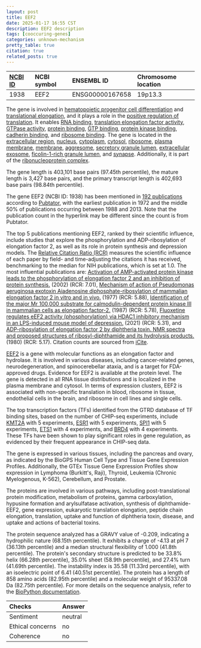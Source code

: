 ```yaml
---
layout: post
title: EEF2
date: 2025-01-17 16:55 CST
description: EEF2 description
tags: [cooccuring-genes]
categories: unknown-mechanism
pretty_table: true
citation: true
related_posts: true
---
```




| [NCBI ID](https://www.ncbi.nlm.nih.gov/gene/1938) | NCBI symbol | ENSEMBL ID | Chromosome location |
| :-------- | :------- | :-------- | :------- |
| 1938  | EEF2 | ENSG00000167658 | 19p13.3 |



The gene is involved in [hematopoietic progenitor cell differentiation](https://amigo.geneontology.org/amigo/term/GO:0002244) and [translational elongation](https://amigo.geneontology.org/amigo/term/GO:0006414), and it plays a role in the [positive regulation of translation](https://amigo.geneontology.org/amigo/term/GO:0045727). It enables [RNA binding](https://amigo.geneontology.org/amigo/term/GO:0003723), [translation elongation factor activity](https://amigo.geneontology.org/amigo/term/GO:0003746), [GTPase activity](https://amigo.geneontology.org/amigo/term/GO:0003924), [protein binding](https://amigo.geneontology.org/amigo/term/GO:0005515), [GTP binding](https://amigo.geneontology.org/amigo/term/GO:0005525), [protein kinase binding](https://amigo.geneontology.org/amigo/term/GO:0019901), [cadherin binding](https://amigo.geneontology.org/amigo/term/GO:0045296), and [ribosome binding](https://amigo.geneontology.org/amigo/term/GO:0043022). The gene is located in the [extracellular region](https://amigo.geneontology.org/amigo/term/GO:0005576), [nucleus](https://amigo.geneontology.org/amigo/term/GO:0005634), [cytoplasm](https://amigo.geneontology.org/amigo/term/GO:0005737), [cytosol](https://amigo.geneontology.org/amigo/term/GO:0005829), [ribosome](https://amigo.geneontology.org/amigo/term/GO:0005840), [plasma membrane](https://amigo.geneontology.org/amigo/term/GO:0005886), [membrane](https://amigo.geneontology.org/amigo/term/GO:0016020), [aggresome](https://amigo.geneontology.org/amigo/term/GO:0016235), [secretory granule lumen](https://amigo.geneontology.org/amigo/term/GO:0034774), [extracellular exosome](https://amigo.geneontology.org/amigo/term/GO:0070062), [ficolin-1-rich granule lumen](https://amigo.geneontology.org/amigo/term/GO:1904813), and [synapse](https://amigo.geneontology.org/amigo/term/GO:0045202). Additionally, it is part of the [ribonucleoprotein complex](https://amigo.geneontology.org/amigo/term/GO:1990904).


The gene length is 403,101 base pairs (97.45th percentile), the mature length is 3,427 base pairs, and the primary transcript length is 402,693 base pairs (98.84th percentile).


The gene EEF2 (NCBI ID: 1938) has been mentioned in [192 publications](https://pubmed.ncbi.nlm.nih.gov/?term=%22EEF2%22) according to [Pubtator](https://academic.oup.com/nar/article/47/W1/W587/5494727), with the earliest publication in 1972 and the middle 50% of publications occurring between 1988 and 2013. Note that the publication count in the hyperlink may be different since the count is from Pubtator.


The top 5 publications mentioning EEF2, ranked by their scientific influence, include studies that explore the phosphorylation and ADP-ribosylation of elongation factor 2, as well as its role in protein synthesis and depression models. The [Relative Citation Ratio (RCR)](https://journals.plos.org/plosbiology/article?id=10.1371/journal.pbio.1002541) measures the scientific influence of each paper by field- and time-adjusting the citations it has received, benchmarking to the median for NIH publications, which is set at 1.0. The most influential publications are: [Activation of AMP-activated protein kinase leads to the phosphorylation of elongation factor 2 and an inhibition of protein synthesis.](https://pubmed.ncbi.nlm.nih.gov/12194824) (2002) (RCR: 7.01), [Mechanism of action of Pseudomonas aeruginosa exotoxin Aiadenosine diphosphate-ribosylation of mammalian elongation factor 2 in vitro and in vivo.](https://pubmed.ncbi.nlm.nih.gov/188760) (1977) (RCR: 5.88), [Identification of the major Mr 100,000 substrate for calmodulin-dependent protein kinase III in mammalian cells as elongation factor-2.](https://pubmed.ncbi.nlm.nih.gov/3693353) (1987) (RCR: 5.78), [Fluoxetine regulates eEF2 activity (phosphorylation) via HDAC1 inhibitory mechanism in an LPS-induced mouse model of depression.](https://pubmed.ncbi.nlm.nih.gov/33526073) (2021) (RCR: 5.31), and [ADP-ribosylation of elongation factor 2 by diphtheria toxin. NMR spectra and proposed structures of ribosyl-diphthamide and its hydrolysis products.](https://pubmed.ncbi.nlm.nih.gov/7430147) (1980) (RCR: 5.17). Citation counts are sourced from [iCite](https://icite.od.nih.gov).


[EEF2](https://www.proteinatlas.org/ENSG00000167658-EEF2) is a gene with molecular functions as an elongation factor and hydrolase. It is involved in various diseases, including cancer-related genes, neurodegeneration, and spinocerebellar ataxia, and is a target for FDA-approved drugs. Evidence for EEF2 is available at the protein level. The gene is detected in all RNA tissue distributions and is localized in the plasma membrane and cytosol. In terms of expression clusters, EEF2 is associated with non-specific translation in blood, ribosome in tissue, endothelial cells in the brain, and ribosome in cell lines and single cells.


The top transcription factors (TFs) identified from the GTRD database of TF binding sites, based on the number of CHIP-seq experiments, include [KMT2A](https://www.ncbi.nlm.nih.gov/gene/4297) with 5 experiments, [ESR1](https://www.ncbi.nlm.nih.gov/gene/2099) with 5 experiments, [SPI1](https://www.ncbi.nlm.nih.gov/gene/6688) with 5 experiments, [ETS1](https://www.ncbi.nlm.nih.gov/gene/2113) with 4 experiments, and [BRD4](https://www.ncbi.nlm.nih.gov/gene/23476) with 4 experiments. These TFs have been shown to play significant roles in gene regulation, as evidenced by their frequent appearance in CHIP-seq data.





The gene is expressed in various tissues, including the pancreas and ovary, as indicated by the BioGPS Human Cell Type and Tissue Gene Expression Profiles. Additionally, the GTEx Tissue Gene Expression Profiles show expression in Lymphoma (Burkitt's, Raji), Thyroid, Leukemia (Chronic Myelogenous, K-562), Cerebellum, and Prostate.


The proteins are involved in various pathways, including post-translational protein modification, metabolism of proteins, gamma carboxylation, hypusine formation and arylsulfatase activation, synthesis of diphthamide-EEF2, gene expression, eukaryotic translation elongation, peptide chain elongation, translation, uptake and function of diphtheria toxin, disease, and uptake and actions of bacterial toxins.



The protein sequence analyzed has a GRAVY value of -0.209, indicating a hydrophilic nature (68.15th percentile). It exhibits a charge of -4.13 at pH 7 (36.13th percentile) and a median structural flexibility of 1.000 (41.8th percentile). The protein's secondary structure is predicted to be 33.8% helix (66.28th percentile), 35.0% sheet (58.9th percentile), and 27.4% turn (41.69th percentile). The instability index is 35.58 (11.33rd percentile), with an isoelectric point of 6.41 (40.51st percentile). The protein has a length of 858 amino acids (82.95th percentile) and a molecular weight of 95337.08 Da (82.75th percentile). For more details on the sequence analysis, refer to the [BioPython documentation](https://biopython.org/docs/1.75/api/Bio.SeqUtils.ProtParam.html).





| Checks    | Answer |
| :-------- | :------- |
| Sentiment  | neutral   |
| Ethical concerns | no     |
| Coherence    | no    |